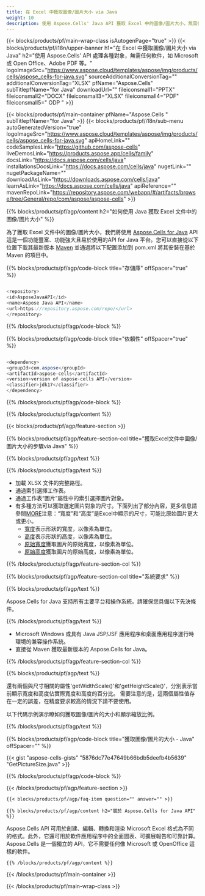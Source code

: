 ```yaml
---
title: 在 Excel 中獲取圖像/圖片大小 via Java
weight: 10
description: 使用 Aspose.Cells' Java API 獲取 Excel 中的圖像/圖片大小，無需任何軟件，如 Microsoft 或 Open Office、Adobe PDF 等。
---
```

{{< blocks/products/pf/main-wrap-class isAutogenPage="true" >}}
{{< blocks/products/pf/i18n/upper-banner h1="在 Excel 中獲取圖像/圖片大小 via Java" h2="使用 Aspose.Cells\' API 處理各種對象，無需任何軟件，如 Microsoft 或 Open Office、Adobe PDF 等。" logoImageSrc="https://www.aspose.cloud/templates/aspose/img/products/cells/aspose_cells-for-java.svg" sourceAdditionalConversionTag="" additionalConversionTag="XLSX" pfName="Aspose.Cells" subTitlepfName="for Java" downloadUrl="" fileiconsmall1="PPTX" fileiconsmall2="DOCX" fileiconsmall3="XLSX" fileiconsmall4="PDF" fileiconsmall5=" ODP " >}}

{{< blocks/products/pf/main-container pfName="Aspose.Cells " subTitlepfName="for Java" >}}
{{< blocks/products/pf/i18n/sub-menu autoGeneratedVersion="true" logoImageSrc="https://www.aspose.cloud/templates/aspose/img/products/cells/aspose_cells-for-java.svg" apiHomeLink="" codeSamplesLink="https://github.com/aspose-cells" liveDemosLink="https://products.aspose.app/cells/family" docsLink="https://docs.aspose.com/cells/java" installationsDocsLink="https://docs.aspose.com/cells/java" nugetLink="" nugetPackageName="" downloadAsLink="https://downloads.aspose.com/cells/java" learnAsLink="https://docs.aspose.com/cells/java" apiReference="" mavenRepoLink="https://repository.aspose.com/webapp/#/artifacts/browse/tree/General/repo/com/aspose/aspose-cells" >}}

{{% blocks/products/pf/agp/content h2="如何使用 Java 獲取 Excel 文件中的圖像/圖片大小" %}}

為了獲取 Excel 文件中的圖像/圖片大小，我們將使用
 [Aspose.Cells for Java](https://products.aspose.com/cells/java) 
API 這是一個功能豐富、功能強大且易於使用的API for Java 平台。您可以直接從以下位置下載其最新版本
 [Maven](https://repository.aspose.com/webapp/#/artifacts/browse/tree/General/repo/com/aspose/aspose-cells) 
並通過將以下配置添加到 pom.xml 將其安裝在基於 Maven 的項目中。

{{% blocks/products/pf/agp/code-block title="存儲庫" offSpacer="true" %}}

```cs

<repository>
<id>AsposeJavaAPI</id>
<name>Aspose Java API</name>
<url>https://repository.aspose.com/repo/</url>
</repository>

```

{{% /blocks/products/pf/agp/code-block %}}

{{% blocks/products/pf/agp/code-block title="依賴性" offSpacer="true" %}}

```cs

<dependency>
<groupId>com.aspose</groupId>
<artifactId>aspose-cells</artifactId>
<version>version of aspose-cells API</version>
<classifier>jdk17</classifier>
</dependency>

```

{{% /blocks/products/pf/agp/code-block %}}

{{% /blocks/products/pf/agp/content %}}

{{< blocks/products/pf/agp/feature-section >}}

{{% blocks/products/pf/agp/feature-section-col title="獲取Excel文件中圖像/圖片大小的步驟via Java" %}}

{{% blocks/products/pf/agp/text %}}

{{% /blocks/products/pf/agp/text %}}

+ 加載 XLSX 文件的完整路徑。
+ 通過索引選擇工作表。
+ 通過工作表“圖片”屬性中的索引選擇圖片對象。
 + 有多種方法可以獲取選定圖片對象的尺寸。下面列出了部分內容，更多信息請參閱[MORE](https://reference.aspose.com/cells/java/com.aspose.cells/picture/)注意：“寬度”和“高度”是Excel中顯示的尺寸，可能比原始圖片更大或更小。
    + [寬度](https://reference.aspose.com/cells/java/com.aspose.cells/picture/#getWidth--)表示形狀的寬度，以像素為單位。
    + [高度](https://reference.aspose.com/cells/java/com.aspose.cells/picture/#getHeight--)表示形狀的高度，以像素為單位。
    + [原始寬度](https://reference.aspose.com/cells/java/com.aspose.cells/picture/#getOriginalWidth--)獲取圖片的原始寬度，以像素為單位。
    + [原始高度](https://reference.aspose.com/cells/java/com.aspose.cells/picture/#getOriginalHeight--)獲取圖片的原始高度，以像素為單位。


{{% /blocks/products/pf/agp/feature-section-col %}}

{{% blocks/products/pf/agp/feature-section-col title="系統要求" %}}

{{% blocks/products/pf/agp/text %}}

Aspose.Cells for Java 支持所有主要平台和操作系統。請確保您具備以下先決條件。

{{% /blocks/products/pf/agp/text %}}

- Microsoft Windows 或具有 Java JSP/JSF 應用程序和桌面應用程序運行時環境的兼容操作系統。
- 直接從 Maven 獲取最新版本的 Aspose.Cells for Java。

{{% /blocks/products/pf/agp/feature-section-col %}}

{{% blocks/products/pf/agp/text %}}
 
還有兩個與尺寸相關的屬性'getWidthScale()'和'getHeightScale()'，分別表示當前顯示寬度和高度佔實際寬度和高度的百分比。
需要注意的是，這兩個屬性值存在一定的誤差，在精度要求較高的情況下請不要使用。
 
以下代碼示例演示瞭如何獲取圖像/圖片的大小和顯示縮放比例。

{{% /blocks/products/pf/agp/text %}}

{{% blocks/products/pf/agp/code-block title="獲取圖像/圖片的大小 - Java" offSpacer="" %}}

{{< gist "aspose-cells-gists" "5876dc77e47649b66bdb5deefb4b5639" "GetPictureSize.java" >}}

{{% /blocks/products/pf/agp/code-block %}}

{{< /blocks/products/pf/agp/feature-section >}}

    {{< blocks/products/pf/agp/faq-item question="" answer="" >}}
 

<!-- aboutfile Starts -->

    {{% blocks/products/pf/agp/content h2="關於 Aspose.Cells for Java API" %}}

 Aspose.Cells API 可用於創建、編輯、轉換和渲染 Microsoft Excel 格式為不同的格式。此外，它還可用於軟件應用程序中的全面圖表、可擴展報告和可靠計算。 Aspose.Cells 是一個獨立的 API，它不需要任何像 Microsoft 或 OpenOffice 這樣的軟件。


    {{% /blocks/products/pf/agp/content %}}

    


{{< /blocks/products/pf/main-container >}}
    
{{< /blocks/products/pf/main-wrap-class >}}

